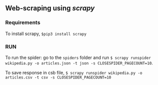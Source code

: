 ## Web-scraping using _scrapy_

### Requirements

To install scrapy, `$pip3 install scrapy`

### RUN

To run the spider: go to the `spiders` folder and run `$ scrapy runspider wikipedia.py -o articles.json -t json -s CLOSESPIDER_PAGECOUNT=10`.

To save response in csb file, `$ scrapy runspider wikipedia.py -o articles.csv -t csv -s CLOSESPIDER_PAGECOUNT=10`
